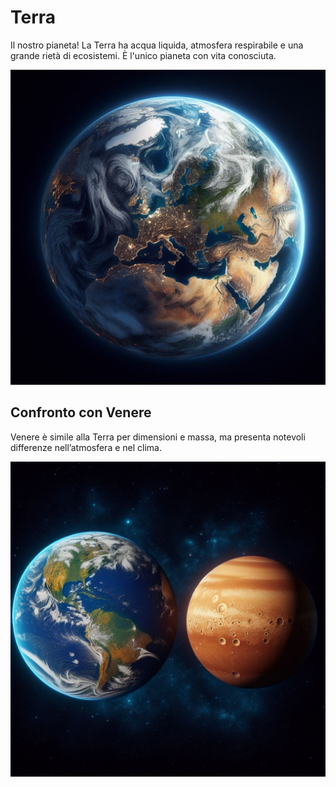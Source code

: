 # Terra

Il nostro pianeta! La Terra ha acqua liquida, atmosfera respirabile e una grande rietà di ecosistemi. È l'unico pianeta con vita conosciuta.

![Terra](assets/images/terra.jpg)

## Confronto con Venere

Venere è simile alla Terra per dimensioni e massa, ma presenta notevoli differenze nell’atmosfera e nel clima.

![Terra VS Venere](assets/images/terra-vs-venere.jpg)
